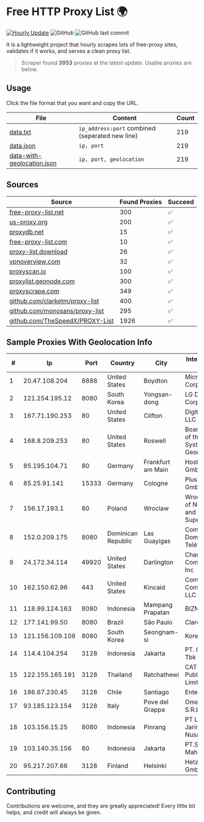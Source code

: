 
# Free HTTP Proxy List 🌍

[![Hourly Update](https://github.com/mertguvencli/http-proxy-list/actions/workflows/main.yml/badge.svg?branch=main)](https://github.com/mertguvencli/http-proxy-list/actions/workflows/main.yml)
![GitHub](https://img.shields.io/github/license/mertguvencli/http-proxy-list)
![GitHub last commit](https://img.shields.io/github/last-commit/mertguvencli/http-proxy-list)

It is a lightweight project that hourly scrapes lots of free-proxy sites, validates if it works, and serves a clean proxy list.


> Scraper found **3953** proxies at the latest update. Usable proxies are below.

## Usage

Click the file format that you want and copy the URL.


|File|Content|Count|
|----|-------|-----|
|[data.txt](https://raw.githubusercontent.com/mertguvencli/http-proxy-list/main/proxy-list/data.txt)|`ip_address:port` combined (seperated new line)|219|
|[data.json](https://raw.githubusercontent.com/mertguvencli/http-proxy-list/main/proxy-list/data.json)|`ip, port`|219|
|[data-with-geolocation.json](https://raw.githubusercontent.com/mertguvencli/http-proxy-list/main/proxy-list/data-with-geolocation.json)|`ip, port, geolocation`|219|

## Sources

|Source|Found Proxies|Succeed|
|------|-------------|-------|
|[free-proxy-list.net](https://free-proxy-list.net)|300|✅|
|[us-proxy.org](https://www.us-proxy.org)|200|✅|
|[proxydb.net](http://proxydb.net)|15|✅|
|[free-proxy-list.com](https://free-proxy-list.com/?page=&port=&type%5B%5D=http&type%5B%5D=https&up_time=0&search=Search)|10|✅|
|[proxy-list.download](https://www.proxy-list.download/HTTP)|26|✅|
|[vpnoverview.com](https://vpnoverview.com/privacy/anonymous-browsing/free-proxy-servers)|32|✅|
|[proxyscan.io](https://www.proxyscan.io)|100|✅|
|[proxylist.geonode.com](https://proxylist.geonode.com/api/proxy-list?limit=300&page=1&sort_by=lastChecked&sort_type=desc&protocols=http,https)|300|✅|
|[proxyscrape.com](https://api.proxyscrape.com/v2/?request=displayproxies&protocol=http&timeout=10000&country=all&ssl=all&anonymity=all)|349|✅|
|[github.com/clarketm/proxy-list](https://raw.githubusercontent.com/clarketm/proxy-list/master/proxy-list-raw.txt)|400|✅|
|[github.com/monosans/proxy-list](https://raw.githubusercontent.com/monosans/proxy-list/main/proxies/http.txt)|295|✅|
|[github.com/TheSpeedX/PROXY-List](https://raw.githubusercontent.com/TheSpeedX/PROXY-List/master/http.txt)|1926|✅|


## Sample Proxies With Geolocation Info

|#|Ip|Port|Country|City|Internet Service Provider|
|-|--|----|-------|----|-------------------------|
|1|20.47.108.204|8888|United States|Boydton|Microsoft Corporation|
|2|121.254.195.12|8080|South Korea|Yongsan-dong|LG DACOM Corporation|
|3|167.71.190.253|80|United States|Clifton|DigitalOcean, LLC|
|4|168.8.209.253|80|United States|Roswell|Board of Regents of the University System of Georgia|
|5|85.195.104.71|80|Germany|Frankfurt am Main|Host Europe GmbH|
|6|85.25.91.141|15333|Germany|Cologne|PlusServer GmbH|
|7|156.17.193.1|80|Poland|Wroclaw|Wroclaw Centre of Networking and Supercomputing|
|8|152.0.209.175|8080|Dominican Republic|Las Guayigas|Compañía Dominicana de Teléfonos S. A.|
|9|24.172.34.114|49920|United States|Darlington|Charter Communications Inc|
|10|162.150.62.96|443|United States|Kincaid|Comcast Cable Communications, LLC|
|11|118.99.124.163|8080|Indonesia|Mampang Prapatan|BIZNET|
|12|177.141.99.50|8080|Brazil|São Paulo|Claro S.A.|
|13|121.156.109.108|8080|South Korea|Seongnam-si|Korea Telecom|
|14|114.4.104.254|3128|Indonesia|Jakarta|PT. INDOSAT Tbk|
|15|122.155.165.191|3128|Thailand|Ratchathewi|CAT Telecom Public Company Limited|
|16|186.67.230.45|3128|Chile|Santiago|Entel Chile S.A.|
|17|93.185.123.154|3128|Italy|Pove del Grappa|Omegacom S.R.L.S.|
|18|103.156.15.25|8080|Indonesia|Pinrang|PT Lintas Jaringan Nusantara|
|19|103.140.35.156|80|Indonesia|Jakarta|PT.Simprug Mahkota Indah|
|20|95.217.207.66|3128|Finland|Helsinki|Hetzner Online GmbH|



## Contributing

Contributions are welcome, and they are greatly appreciated! Every
little bit helps, and credit will always be given.

